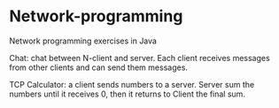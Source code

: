 # Network-programming

Network programming exercises in Java

Chat: chat between N-client and server. Each client receives messages from other clients and can send them messages.

TCP Calculator: a client sends numbers to a server. Server sum the numbers until it receives 0, then it returns to Client the final sum.

